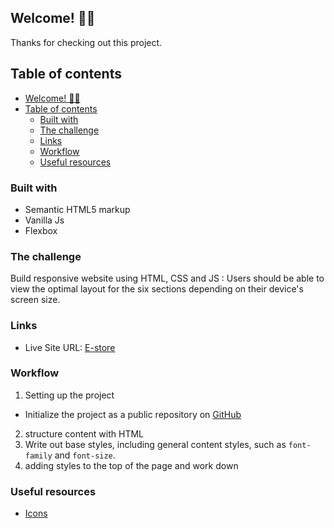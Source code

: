 ## Welcome! 👋🏾

Thanks for checking out this project.

## Table of contents

- [Welcome! 👋🏾](#welcome-)
- [Table of contents](#table-of-contents)
  - [Built with](#built-with)
  - [The challenge](#the-challenge)
  - [Links](#links)
  - [Workflow](#workflow)
  - [Useful resources](#useful-resources)

### Built with

- Semantic HTML5 markup
- Vanilla Js
- Flexbox

### The challenge

Build responsive website using HTML, CSS and JS : 
Users should be able to view the optimal layout for the six sections depending on their device's screen size.

### Links

- Live Site URL: [E-store](https://e-store-respsv.netlify.app)

### Workflow

1.  Setting up the project
   - Initialize the project as a public repository on [GitHub](https://github.com/)
  
2.  structure content with HTML
3.  Write out base styles, including general content styles, such as `font-family` and `font-size`. 
4.  adding styles to the top of the page and work down


### Useful resources

- [Icons](https://cdnjs.com/libraries/font-awesome)





